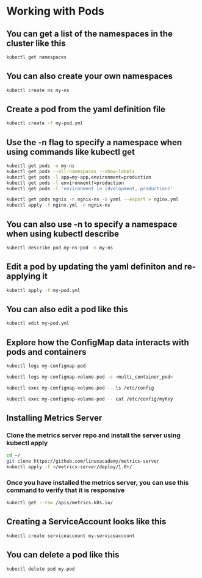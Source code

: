# Working with Pods

## You can get a list of the namespaces in the cluster like this

```bash
kubectl get namespaces
```

## You can also create your own namespaces

```bash
kubectl create ns my-ns
```

## Create a pod from the yaml definition file

```bash
kubectl create -f my-pod.yml
```

## Use the -n flag to specify a namespace when using commands like kubectl get

```bash
kubectl get pods -n my-ns
kubectl get pods --all-namespaces --show-labels
kubectl get pods -l app=my-app,environment=production
kubectl get pods -l environment!=production
kubectl get pods -l 'environment in (dvelopment, production)'

kubectl get pods ngnix -n ngnix-ns -o yaml --export > nginx.yml
kubectl apply -f nginx.yml -n ngnix-ns
```

## You can also use -n to specify a namespace when using kubectl describe

```bash
kubectl describe pod my-ns-pod -n my-ns
```

## Edit a pod by updating the yaml definiton and re-applying it

```bash
kubectl apply -f my-pod.yml
```

## You can also edit a pod like this

```bash
kubectl edit my-pod.yml
```

## Explore how the ConfigMap data interacts with pods and containers

```bash
kubectl logs my-configmap-pod

kubectl logs my-configmap-volume-pod -c <multi_container_pod>

kubectl exec my-configmap-volume-pod -- ls /etc/config

kubectl exec my-configmap-volume-pod -- cat /etc/config/myKey
```

## Installing Metrics Server

### Clone the metrics server repo and install the server using kubectl apply

```bash
cd ~/
git clone https://github.com/linuxacademy/metrics-server
kubectl apply -f ~/metrics-server/deploy/1.8+/
```

### Once you have installed the metrics server, you can use this command to verify that it is responsive

```bash
kubectl get --raw /apis/metrics.k8s.io/
```

## Creating a ServiceAccount looks like this

```bash
kubectl create serviceaccount my-serviceaccount
```

## You can delete a pod like this

```bash
kubectl delete pod my-pod
```
